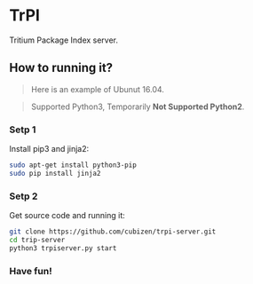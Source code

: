 # TrPI
Tritium Package Index server.

## How to running it?
> Here is an example of Ubunut 16.04.

> Supported Python3, Temporarily **Not Supported Python2**.

### Setp 1
Install pip3 and jinja2:

```Bash
sudo apt-get install python3-pip
sudo pip install jinja2
```

### Setp 2
Get source code and running it:

```bash
git clone https://github.com/cubizen/trpi-server.git
cd trip-server
python3 trpiserver.py start
```
### Have fun!


